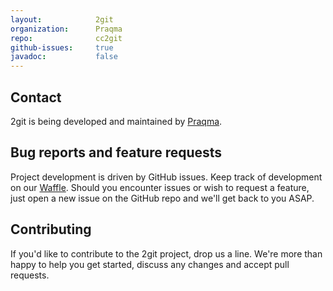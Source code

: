 ```yaml
---
layout:            2git
organization:      Praqma
repo:              cc2git
github-issues:     true
javadoc:           false
---
```


## Contact

2git is being developed and maintained by [Praqma](http://www.praqma.com).

## Bug reports and feature requests

Project development is driven by GitHub issues. Keep track of development on our [Waffle](https://waffle.io/Praqma/2git).
Should you encounter issues or wish to request a feature, just open a new issue on the GitHub repo and we'll get back to you ASAP.

## Contributing

If you'd like to contribute to the 2git project, drop us a line. We're more than happy to help you get started, discuss any changes and accept pull requests.
